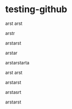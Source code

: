# testing-github

arst arst 


arstr


arstarst


arstar


arstarstarta

arst arst

arstarst

arstasrt

arstarst
